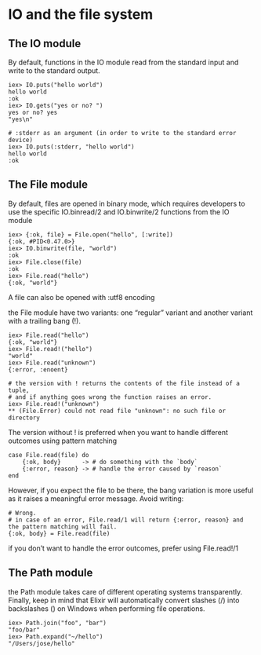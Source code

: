# IO and the file system
## The IO module
By default, functions in the IO module read from the standard input and write to the standard output.

    iex> IO.puts("hello world")
    hello world
    :ok
    iex> IO.gets("yes or no? ")
    yes or no? yes
    "yes\n"
    
    # :stderr as an argument (in order to write to the standard error device)
    iex> IO.puts(:stderr, "hello world")
    hello world
    :ok

## The File module
By default, files are opened in binary mode, which requires developers to use the specific IO.binread/2 and IO.binwrite/2 functions from the IO module

    iex> {:ok, file} = File.open("hello", [:write])
    {:ok, #PID<0.47.0>}
    iex> IO.binwrite(file, "world")
    :ok
    iex> File.close(file)
    :ok
    iex> File.read("hello")
    {:ok, "world"}
A file can also be opened with :utf8 encoding

the File module have two variants: one “regular” variant and another variant with a trailing bang (!).

    iex> File.read("hello")
    {:ok, "world"}
    iex> File.read!("hello")
    "world"
    iex> File.read("unknown")
    {:error, :enoent}
    
    # the version with ! returns the contents of the file instead of a tuple, 
    # and if anything goes wrong the function raises an error.
    iex> File.read!("unknown")
    ** (File.Error) could not read file "unknown": no such file or directory
    
The version without ! is preferred when you want to handle different outcomes using pattern matching

    case File.read(file) do
        {:ok, body}      -> # do something with the `body`
        {:error, reason} -> # handle the error caused by `reason`
    end
However, if you expect the file to be there, the bang variation is more useful as it raises a meaningful error message. Avoid writing:

    # Wrong. 
    # in case of an error, File.read/1 will return {:error, reason} and the pattern matching will fail. 
    {:ok, body} = File.read(file)
if you don’t want to handle the error outcomes, prefer using File.read!/1

## The Path module
the Path module takes care of different operating systems transparently. 
Finally, keep in mind that Elixir will automatically convert slashes (/) into backslashes (\) on Windows when performing file operations.

    iex> Path.join("foo", "bar")
    "foo/bar"
    iex> Path.expand("~/hello")
    "/Users/jose/hello"

